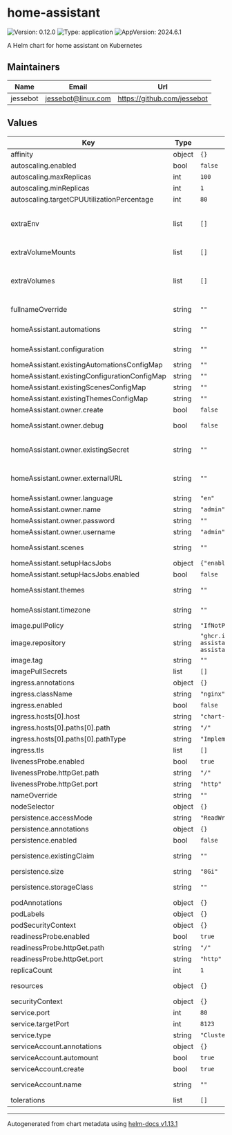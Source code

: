 # home-assistant

![Version: 0.12.0](https://img.shields.io/badge/Version-0.12.0-informational?style=flat-square) ![Type: application](https://img.shields.io/badge/Type-application-informational?style=flat-square) ![AppVersion: 2024.6.1](https://img.shields.io/badge/AppVersion-2024.6.1-informational?style=flat-square)

A Helm chart for home assistant on Kubernetes

## Maintainers

| Name | Email | Url |
| ---- | ------ | --- |
| jessebot | <jessebot@linux.com> | <https://github.com/jessebot> |

## Values

| Key | Type | Default | Description |
|-----|------|---------|-------------|
| affinity | object | `{}` | affinity to have the home assisant pod attracted to a specific node |
| autoscaling.enabled | bool | `false` |  |
| autoscaling.maxReplicas | int | `100` |  |
| autoscaling.minReplicas | int | `1` |  |
| autoscaling.targetCPUUtilizationPercentage | int | `80` |  |
| extraEnv | list | `[]` | extra environment variables to pass to the home assistant container, see: https://kubernetes.io/docs/tasks/inject-data-application/define-environment-variable-container/#define-an-environment-variable-for-a-container |
| extraVolumeMounts | list | `[]` | Additional volumeMounts on the output Deployment definition. example device mount:   - mountPath: /dev/ttyACM0    name: usb |
| extraVolumes | list | `[]` | Additional volumes on the output Deployment definition. example device as volume:   - hostPath:      path: >-        /dev/serial/by-id/usb-ITEAD_SONOFF_Zigbee_3.0_USB_Dongle_Plus_V2_20230509111242-if00      type: CharDevice    name: usb |
| fullnameOverride | string | `""` | fullname override to use for all chart resources, instead of helm release name |
| homeAssistant.automations | string | `""` | contents of automations.yaml file to create, ignored if homeAssistant.existingAutomationsConfigMap set |
| homeAssistant.configuration | string | `""` | any data you'd like to see put into your configuration.yaml # example config configuration: |   # this enables proxies such as the ingress nginx controller   http:     use_x_forwarded_for: true     trusted_proxies:       - 10.0.0.0/8   mobile:    config: |
| homeAssistant.existingAutomationsConfigMap | string | `""` | name of existing automations ConfigMap |
| homeAssistant.existingConfigurationConfigMap | string | `""` | name of existing ConfigMap |
| homeAssistant.existingScenesConfigMap | string | `""` | name of existing scenes ConfigMap |
| homeAssistant.existingThemesConfigMap | string | `""` | name of existing themes ConfigMap |
| homeAssistant.owner.create | bool | `false` | whether to create an initial owner (admin) user to disable registration |
| homeAssistant.owner.debug | bool | `false` | enable debug mode for the user creation job. WARNING: This reveals secret data |
| homeAssistant.owner.existingSecret | string | `""` | existingSecret for the owner user's credentials secret keys must be: ADMIN_NAME, ADMIN_USERNAME, ADMIN_PASSWORD, ADMIN_LANGUAGE, EXTERNAL_URL |
| homeAssistant.owner.externalURL | string | `""` | if your home assistant is using ingress, this is the external url you connect to, example: https://home-assistant.cooldogsonline.net/ (ignored if owner.existingSecret is set) |
| homeAssistant.owner.language | string | `"en"` | language of the owner user, ignored if owner.existingSecret is set |
| homeAssistant.owner.name | string | `"admin"` | name of the owner user, ignored if owner.existingSecret is set |
| homeAssistant.owner.password | string | `""` | login password of the owner user, ignored if owner.existingSecret is set |
| homeAssistant.owner.username | string | `"admin"` | login username of the owner user, ignored if owner.existingSecret is set |
| homeAssistant.scenes | string | `""` | conents of scenes.yaml file to create, ignored if homeAssistant.existingScenesConfigMap set |
| homeAssistant.setupHacsJobs | object | `{"enabled":false}` | hacs is the [home assistant community store](https://hacs.xyz/) |
| homeAssistant.setupHacsJobs.enabled | bool | `false` | enable the hacs setup job, requires persistence to be on |
| homeAssistant.themes | string | `""` | contents of themes.yaml file to create, ignored if homeAssistant.existingThemesConfigMap set |
| homeAssistant.timezone | string | `""` | The timezone to use for this container. Use one of the identifers here: https://en.wikipedia.org/wiki/List_of_tz_database_time_zones#List |
| image.pullPolicy | string | `"IfNotPresent"` | image pullPolicy. If using tag: latest, set image.pullPolicy: Always |
| image.repository | string | `"ghcr.io/home-assistant/home-assistant"` | image repository that defaults to the official Home Assistant GitHub ghcr.io repo |
| image.tag | string | `""` | Overrides the image tag whose default is the chart appVersion. |
| imagePullSecrets | list | `[]` |  |
| ingress.annotations | object | `{}` |  |
| ingress.className | string | `"nginx"` |  |
| ingress.enabled | bool | `false` | enable external traffic to this pod |
| ingress.hosts[0].host | string | `"chart-example.local"` |  |
| ingress.hosts[0].paths[0].path | string | `"/"` |  |
| ingress.hosts[0].paths[0].pathType | string | `"ImplementationSpecific"` |  |
| ingress.tls | list | `[]` |  |
| livenessProbe.enabled | bool | `true` |  |
| livenessProbe.httpGet.path | string | `"/"` |  |
| livenessProbe.httpGet.port | string | `"http"` |  |
| nameOverride | string | `""` |  |
| nodeSelector | object | `{}` |  |
| persistence.accessMode | string | `"ReadWriteOnce"` | acccessMode for your persistent volume |
| persistence.annotations | object | `{}` | annotations for your persistent volume |
| persistence.enabled | bool | `false` | enable or disable persistent volumes |
| persistence.existingClaim | string | `""` | use an existing persistent volume claim instead of creating one with this chart |
| persistence.size | string | `"8Gi"` | size of your persistent volume |
| persistence.storageClass | string | `""` | storageClass for your persistent volume. if using vanilla k3s, set to local-path |
| podAnnotations | object | `{}` |  |
| podLabels | object | `{}` | labels to apply to all pods |
| podSecurityContext | object | `{}` |  |
| readinessProbe.enabled | bool | `true` |  |
| readinessProbe.httpGet.path | string | `"/"` |  |
| readinessProbe.httpGet.port | string | `"http"` |  |
| replicaCount | int | `1` |  |
| resources | object | `{}` | resource requests and limits. example: for requesting a USB device from the    [generic device plugin](https://github.com/squat/generic-device-plugin)   limits:    squat.ai/serial: 1 |
| securityContext | object | `{}` |  |
| service.port | int | `80` | default port to expose |
| service.targetPort | int | `8123` | default port for the home home-assistant container |
| service.type | string | `"ClusterIP"` |  |
| serviceAccount.annotations | object | `{}` | Annotations to add to the service account |
| serviceAccount.automount | bool | `true` | Automatically mount a ServiceAccount's API credentials? |
| serviceAccount.create | bool | `true` | Specifies whether a service account should be created |
| serviceAccount.name | string | `""` | If not set and create is true, a name is generated using the fullname template |
| tolerations | list | `[]` | tolerations to have the home assisant pod tolerate node taints |

----------------------------------------------
Autogenerated from chart metadata using [helm-docs v1.13.1](https://github.com/norwoodj/helm-docs/releases/v1.13.1)
